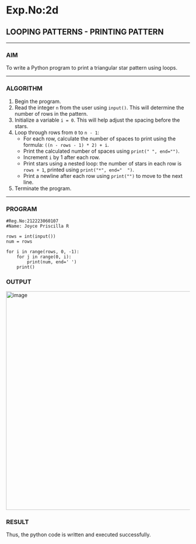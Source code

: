 # Exp.No:2d
## LOOPING PATTERNS - PRINTING PATTERN

---

### AIM  

To write a Python program to print a triangular star pattern using loops.

---

### ALGORITHM

1. Begin the program.  
2. Read the integer `n` from the user using `input()`. This will determine the number of rows in the pattern.  
3. Initialize a variable `i = 0`. This will help adjust the spacing before the stars.  
4. Loop through rows from `0` to `n - 1`:  
   - For each row, calculate the number of spaces to print using the formula: `((n - rows - 1) * 2) + i`.  
   - Print the calculated number of spaces using `print(" ", end="")`.  
   - Increment `i` by 1 after each row.  
   - Print stars using a nested loop: the number of stars in each row is `rows + 1`, printed using `print("*", end="  ")`.  
   - Print a newline after each row using `print("")` to move to the next line.  
5. Terminate the program.

---

### PROGRAM
```
#Reg.No:212223060107
#Name: Joyce Priscilla R

rows = int(input())
num = rows

for i in range(rows, 0, -1):
    for j in range(0, i):
        print(num, end=' ')
    print()
```

### OUTPUT

<img width="828" height="598" alt="image" src="https://github.com/user-attachments/assets/cb94906d-0365-4042-9182-f93fae04a229" />

### RESULT

Thus, the python code is written and executed successfully.
